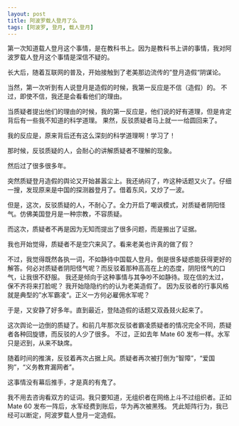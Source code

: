 ```yaml
---
layout: post
title: 阿波罗载人登月了么
tags: [阿波罗, 登月, 载人登月]
---
```


第一次知道载人登月这个事情，是在教科书上。因为是教科书上讲的事情，我对阿波罗载人登月这个事情是深信不疑的。

长大后，随着互联网的普及，开始接触到了老美那边流传的”登月造假“阴谋论。

当然，第一次听到有人说登月是造假的时候，我第一反应是不信（造假）的。
不过，即使不信，我还是会看看他们的理由。

当质疑者提出他们的理由的时候，我的第一反应是，他们说的好有道理，但是肯定背后有一些我不知道的科学道理。
果然，反驳质疑者马上就一一给圆回来了。

我的反应是，原来背后还有这么深刻的科学道理啊！学习了！

那时候，反驳质疑的人，会耐心的讲解质疑者不理解的现象。

然后过了很多很多年。

突然质疑登月造假的舆论又开始甚嚣尘上。我还纳闷了，咋这种话题又火了。仔细一搜，发现原来是中国的探测器登月了。借着东风，又炒了一波。

但是，这次，反驳质疑的人，不耐心了。全力开启了嘲讽模式，对质疑者阴阳怪气。仿佛美国登月是一种宗教，不容质疑。

而这次，质疑者不再是因为无知而提出了很多问题，而是搬出了证据。

我也开始觉得，质疑者不是空穴来风了。看来老美也许真的做了假？

不过，我觉得既然各执一词，不如静待中国载人登月。倒是很多疑惑能获得更好的解答。何必对质疑者阴阳怪气呢？而反驳着那种高高在上的态度，阴阳怪气的口气，让我很不舒服。
我还是倾向于这种事情与其争吵不如静待。现在信的太过，保不齐将来打脸呢？ 我开始隐隐约约的认为老美造假了。
因为反驳者的行事风格就是典型的”水军霸凌“。正义一方何必雇佣水军呢？

于是，又安静了好多年。直到最近，登陆造假的话题又双叒叕火起来了。

这次舆论一边倒的质疑了。和前几年那次反驳者霸凌质疑者的情况完全不同，质疑者各种回旋镖，而反驳的人少了很多。
不过，正如去年 Mate 60 发布一样。水军只是迟到，从来不缺席。

随着时间的推演，反驳着再次占据上风。质疑者再次被打倒为“智障”，“爱国狗”，“义务教育漏网者”。

这事情没有幕后推手，才是真的有鬼了。

我不用去咨询看双方的证词。我只要知道，无组织者在网络上斗不过组织者。正如 Mate 60 发布一阵后，水军经费到账后，华为再次被黑残。
凭此矩阵行为，我已经可以断定，阿波罗载人登月一定造假。


